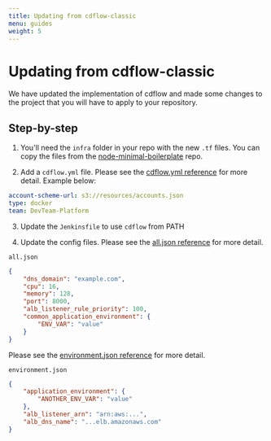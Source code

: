 ```yaml
---
title: Updating from cdflow-classic
menu: guides
weight: 5
---
```


# Updating from cdflow-classic 

We have updated the implementation of cdflow and made some changes to the project that you will have to apply to your repository.

## Step-by-step

1. You'll need the `infra` folder in your repo with the new `.tf` files.
   You can copy the files from the [node-minimal-boilerplate](https://github.com/mergermarket/node-minimal-boilerplate/tree/master/infra) repo.

2. Add a `cdflow.yml` file. 
Please see the [cdflow.yml reference](/reference/cdflow-yaml) for more detail.
Example below:
```yaml
account-scheme-url: s3://resources/accounts.json
type: docker
team: DevTeam-Platform
```
3. Update the `Jenkinsfile` to use `cdflow` from PATH

4. Update the config files. 
Please see the [all.json reference](/reference/config-all-json) for more detail.
    
`all.json`
```json
{
    "dns_domain": "example.com",
    "cpu": 16,
    "memory": 128,
    "port": 8000,
    "alb_listener_rule_priority": 100,
    "common_application_environment": {
        "ENV_VAR": "value"
    }
}
```
Please see the [environment.json reference](/reference/config-env-json) for more detail.

`environment.json`
```json
{
    "application_environment": {
        "ANOTHER_ENV_VAR": "value"
    },
    "alb_listener_arn": "arn:aws:...",
    "alb_dns_name": "...elb.amazonaws.com"
}
```
